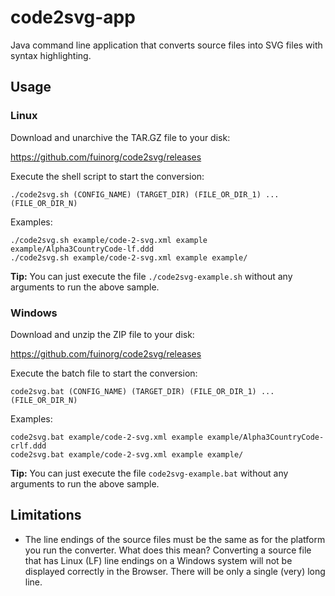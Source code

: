 # code2svg-app
Java command line application that converts source files into SVG files with syntax highlighting.

## Usage

### Linux
Download and unarchive the TAR.GZ file to your disk: 

https://github.com/fuinorg/code2svg/releases

Execute the shell script to start the conversion:
```
./code2svg.sh (CONFIG_NAME) (TARGET_DIR) (FILE_OR_DIR_1) ... (FILE_OR_DIR_N)
```

Examples:
```
./code2svg.sh example/code-2-svg.xml example example/Alpha3CountryCode-lf.ddd
./code2svg.sh example/code-2-svg.xml example example/
```

**Tip:** You can just execute the file ``./code2svg-example.sh`` without any arguments to run the above sample.


### Windows
Download and unzip the ZIP file to your disk: 

https://github.com/fuinorg/code2svg/releases

Execute the batch file to start the conversion:
```
code2svg.bat (CONFIG_NAME) (TARGET_DIR) (FILE_OR_DIR_1) ... (FILE_OR_DIR_N)
```

Examples:
```
code2svg.bat example/code-2-svg.xml example example/Alpha3CountryCode-crlf.ddd
code2svg.bat example/code-2-svg.xml example example/
```

**Tip:** You can just execute the file ``code2svg-example.bat`` without any arguments to run the above sample.

## Limitations
* The line endings of the source files must be the same as for the platform you run the converter. What does this mean? Converting a source file that has Linux (LF) line endings on a Windows system will not be displayed correctly in the Browser. There will be only a single (very) long line. 


